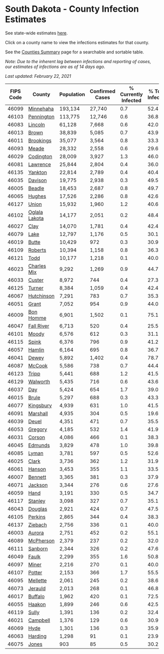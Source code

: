# South Dakota - County Infection Estimates

See state-wide estimates [here](/infections/us-sd).

Click on a county name to view the infections estimates for that county.

See the [Counties Summary](/infections/summary-counties) page for a searchable and sortable table.

*Note: Due to the inherent lag between infections and reporting of cases, our estimates of infections are as of 14 days ago.*

*Last updated: February 22, 2021*

|   FIPS Code |                         County |   Population |   Confirmed Cases |   % Currently Infected |   % Total Infected |
|-------------|--------------------------------|--------------|-------------------|------------------------|--------------------|
|       46099 |         [Minnehaha](minnehaha) |      193,134 |            27,740 |                    0.7 |               52.4 |
|       46103 |       [Pennington](pennington) |      113,775 |            12,746 |                    0.6 |               36.8 |
|       46083 |             [Lincoln](lincoln) |       61,128 |             7,668 |                    0.6 |               42.0 |
|       46013 |                 [Brown](brown) |       38,839 |             5,085 |                    0.7 |               43.9 |
|       46011 |         [Brookings](brookings) |       35,077 |             3,564 |                    0.8 |               33.3 |
|       46093 |                 [Meade](meade) |       28,332 |             2,558 |                    0.6 |               29.6 |
|       46029 |         [Codington](codington) |       28,009 |             3,927 |                    1.3 |               46.0 |
|       46081 |           [Lawrence](lawrence) |       25,844 |             2,804 |                    0.4 |               36.0 |
|       46135 |             [Yankton](yankton) |       22,814 |             2,789 |                    0.4 |               40.4 |
|       46035 |             [Davison](davison) |       19,775 |             2,938 |                    0.3 |               49.5 |
|       46005 |               [Beadle](beadle) |       18,453 |             2,687 |                    0.8 |               49.7 |
|       46065 |               [Hughes](hughes) |       17,526 |             2,286 |                    0.8 |               42.6 |
|       46127 |                 [Union](union) |       15,932 |             1,960 |                    1.2 |               40.6 |
|       46102 | [Oglala Lakota](oglala-lakota) |       14,177 |             2,051 |                    0.2 |               48.4 |
|       46027 |                   [Clay](clay) |       14,070 |             1,781 |                    0.4 |               42.4 |
|       46079 |                   [Lake](lake) |       12,797 |             1,176 |                    0.5 |               30.1 |
|       46019 |                 [Butte](butte) |       10,429 |               972 |                    0.3 |               30.9 |
|       46109 |             [Roberts](roberts) |       10,394 |             1,158 |                    0.8 |               36.3 |
|       46121 |                   [Todd](todd) |       10,177 |             1,218 |                    0.1 |               40.0 |
|       46023 |     [Charles Mix](charles-mix) |        9,292 |             1,269 |                    0.9 |               44.7 |
|       46033 |               [Custer](custer) |        8,972 |               744 |                    0.4 |               27.3 |
|       46125 |               [Turner](turner) |        8,384 |             1,059 |                    0.4 |               42.4 |
|       46067 |       [Hutchinson](hutchinson) |        7,291 |               783 |                    0.7 |               35.3 |
|       46051 |                 [Grant](grant) |        7,052 |               954 |                    0.9 |               44.0 |
|       46009 |         [Bon Homme](bon-homme) |        6,901 |             1,502 |                    0.1 |               75.1 |
|       46047 |       [Fall River](fall-river) |        6,713 |               520 |                    0.4 |               25.5 |
|       46101 |                 [Moody](moody) |        6,576 |               612 |                    0.3 |               31.1 |
|       46115 |                 [Spink](spink) |        6,376 |               796 |                    0.9 |               41.2 |
|       46057 |               [Hamlin](hamlin) |        6,164 |               695 |                    0.8 |               36.7 |
|       46041 |                 [Dewey](dewey) |        5,892 |             1,402 |                    0.4 |               78.7 |
|       46087 |               [McCook](mccook) |        5,586 |               738 |                    0.7 |               44.4 |
|       46123 |                 [Tripp](tripp) |        5,441 |               688 |                    1.2 |               41.5 |
|       46129 |           [Walworth](walworth) |        5,435 |               716 |                    0.6 |               43.6 |
|       46037 |                     [Day](day) |        5,424 |               654 |                    1.7 |               39.0 |
|       46015 |                 [Brule](brule) |        5,297 |               688 |                    0.3 |               43.3 |
|       46077 |         [Kingsbury](kingsbury) |        4,939 |               631 |                    1.0 |               41.5 |
|       46091 |           [Marshall](marshall) |        4,935 |               304 |                    0.5 |               19.6 |
|       46039 |                 [Deuel](deuel) |        4,351 |               471 |                    0.7 |               35.5 |
|       46053 |             [Gregory](gregory) |        4,185 |               532 |                    1.4 |               41.9 |
|       46031 |               [Corson](corson) |        4,086 |               466 |                    0.1 |               38.3 |
|       46045 |             [Edmunds](edmunds) |        3,829 |               478 |                    1.0 |               39.8 |
|       46085 |                 [Lyman](lyman) |        3,781 |               597 |                    0.5 |               52.6 |
|       46025 |                 [Clark](clark) |        3,736 |               362 |                    1.2 |               31.9 |
|       46061 |               [Hanson](hanson) |        3,453 |               355 |                    1.1 |               33.5 |
|       46007 |             [Bennett](bennett) |        3,365 |               381 |                    0.3 |               37.9 |
|       46071 |             [Jackson](jackson) |        3,344 |               276 |                    0.6 |               27.6 |
|       46059 |                   [Hand](hand) |        3,191 |               330 |                    0.5 |               34.7 |
|       46117 |             [Stanley](stanley) |        3,098 |               327 |                    0.7 |               35.1 |
|       46043 |             [Douglas](douglas) |        2,921 |               424 |                    0.7 |               47.5 |
|       46105 |             [Perkins](perkins) |        2,865 |               344 |                    0.4 |               38.3 |
|       46137 |             [Ziebach](ziebach) |        2,756 |               336 |                    0.1 |               40.0 |
|       46003 |               [Aurora](aurora) |        2,751 |               452 |                    0.2 |               55.1 |
|       46089 |         [McPherson](mcpherson) |        2,379 |               237 |                    0.2 |               32.0 |
|       46111 |             [Sanborn](sanborn) |        2,344 |               326 |                    0.2 |               47.6 |
|       46049 |                 [Faulk](faulk) |        2,299 |               355 |                    1.6 |               50.8 |
|       46097 |                 [Miner](miner) |        2,216 |               270 |                    0.1 |               40.0 |
|       46107 |               [Potter](potter) |        2,153 |               366 |                    1.7 |               55.5 |
|       46095 |           [Mellette](mellette) |        2,061 |               245 |                    0.2 |               38.6 |
|       46073 |             [Jerauld](jerauld) |        2,013 |               268 |                    0.1 |               46.8 |
|       46017 |             [Buffalo](buffalo) |        1,962 |               420 |                    0.1 |               72.5 |
|       46055 |               [Haakon](haakon) |        1,899 |               246 |                    0.6 |               42.5 |
|       46119 |                 [Sully](sully) |        1,391 |               136 |                    0.2 |               32.4 |
|       46021 |           [Campbell](campbell) |        1,376 |               129 |                    0.6 |               30.9 |
|       46069 |                   [Hyde](hyde) |        1,301 |               136 |                    0.3 |               35.9 |
|       46063 |             [Harding](harding) |        1,298 |                91 |                    0.1 |               23.9 |
|       46075 |                 [Jones](jones) |          903 |                85 |                    0.5 |               30.2 |